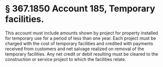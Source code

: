 # § 367.1850   Account 185, Temporary facilities.

This account must include amounts shown by project for property installed for temporary use for a period of less than one year. Each project must be charged with the cost of temporary facilities and credited with payments received from customers and net salvage realized on removal of the temporary facilities. Any net credit or debit resulting must be cleared to the construction or service project to which the facilities relate.




